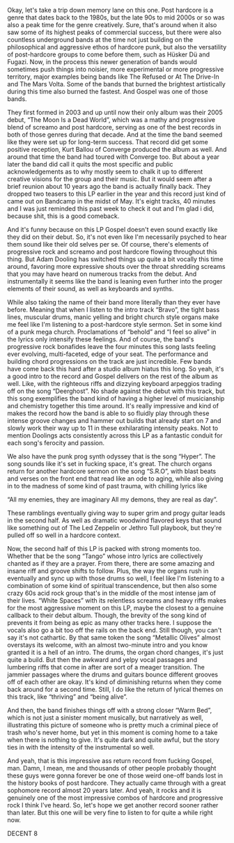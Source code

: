 Okay, let's take a trip down memory lane on this one. Post hardcore is a genre that dates back to the 1980s, but the late 90s to mid 2000s or so was also a peak time for the genre creatively. Sure, that's around when it also saw some of its highest peaks of commercial success, but there were also countless underground bands at the time not just building on the philosophical and aggressive ethos of hardcore punk, but also the versatility of post-hardcore groups to come before them, such as Hüsker Dü and Fugazi. Now, in the process this newer generation of bands would sometimes push things into noisier, more experimental or more progressive territory, major examples being bands like The Refused or At The Drive-In and The Mars Volta. Some of the bands that burned the brightest artistically during this time also burned the fastest. And Gospel was one of those bands.

They first formed in 2003 and up until now their only album was their 2005 debut, “The Moon Is a Dead World”, which was a mathy and progressive blend of screamo and post hardcore, serving as one of the best records in both of those genres during that decade. And at the time the band seemed like they were set up for long-term success. That record did get some positive reception, Kurt Ballou of Converge produced the album as well. And around that time the band had toured with Converge too. But about a year later the band did call it quits the most specific and public acknowledgements as to why mostly seem to chalk it up to different creative visions for the group and their music. But it would seem after a brief reunion about 10 years ago the band is actually finally back. They dropped two teasers to this LP earlier in the year and this record just kind of came out on Bandcamp in the midst of May. It's eight tracks, 40 minutes and I was just reminded this past week to check it out and I'm glad i did, because shit, this is a good comeback.

And it's funny because on this LP Gospel doesn't even sound exactly like they did on their debut. So, it's not even like I'm necessarily psyched to hear them sound like their old selves per se. Of course, there's elements of progressive rock and screamo and post hardcore flowing throughout this thing. But Adam Dooling has switched things up quite a bit vocally this time around, favoring more expressive shouts over the throat shredding screams that you may have heard on numerous tracks from the debut. And instrumentally it seems like the band is leaning even further into the proger elements of their sound, as well as keyboards and synths.

While also taking the name of their band more literally than they ever have before. Meaning that when I listen to the intro track “Bravo”, the tight bass lines, muscular drums, manic yelling and bright church style organs make me feel like I'm listening to a post-hardcore style sermon. Set in some kind of a punk mega church. Proclamations of “behold” and “I feel so alive” in the lyrics only intensify these feelings. And of course, the band's progressive rock bonafides leave the four minutes this song lasts feeling ever evolving, multi-faceted, edge of your seat. The performance and building chord progressions on the track are just incredible. Few bands have come back this hard after a studio album hiatus this long. So yeah, it's a good intro to the record and Gospel delivers on the rest of the album as well. Like, with the righteous riffs and dizzying keyboard arpeggios trading off on the song “Deerghost”. No shade against the debut with this track, but this song exemplifies the band kind of having a higher level of musicianship and chemistry together this time around. It's really impressive and kind of makes the record how the band is able to so fluidly play through these intense groove changes and hammer out builds that already start on 7 and slowly work their way up to 11 in these exhilarating intensity peaks. Not to mention Doolings acts consistently across this LP as a fantastic conduit for each song's ferocity and passion.

We also have the punk prog synth odyssey that is the song “Hyper”. The song sounds like it's set in fucking space, it's great. The church organs return for another hardcore sermon on the song “S.R.O”, with blast beats and verses on the front end that read like an ode to aging, while also giving in to the madness of some kind of past trauma, with chilling lyrics like

“All my enemies, they are imaginary
All my demons, they are real as day”.

These ramblings eventually giving way to super grim and progy guitar leads in the second half. As well as dramatic woodwind flavored keys that sound like something out of The Led Zeppelin or Jethro Tull playbook, but they're pulled off so well in a hardcore context.

Now, the second half of this LP is packed with strong moments too. Whether that be the song “Tango” whose intro lyrics are collectively chanted as if they are a prayer. From there, there are some amazing and insane riff and groove shifts to follow. Plus, the way the organs rush in eventually and sync up with those drums so well, I feel like I'm listening to a combination of some kind of spiritual transcendence, but then also some crazy 60s acid rock group that's in the middle of the most intense jam of their lives. “White Spaces” with its relentless screams and heavy riffs makes for the most aggressive moment on this LP, maybe the closest to a genuine callback to their debut album. Though, the brevity of the song kind of prevents it from being as epic as many other tracks here. I suppose the vocals also go a bit too off the rails on the back end. Still though, you can't say it's not cathartic. By that same token the song “Metallic Olives” almost overstays its welcome, with an almost two-minute intro and you know granted it is a hell of an intro. The drums, the organ chord changes, it's just quite a build. But then the awkward and yelpy vocal passages and lumbering riffs that come in after are sort of a meager transition. The jammier passages where the drums and guitars bounce different grooves off of each other are okay. It's kind of diminishing returns when they come back around for a second time. Still, I do like the return of lyrical themes on this track, like “thriving” and “being alive”.

And then, the band finishes things off with a strong closer “Warm Bed”, which is not just a sinister moment musically, but narratively as well, illustrating this picture of someone who is pretty much a criminal piece of trash who's never home, but yet in this moment is coming home to a take when there is nothing to give. It's quite dark and quite awful, but the story ties in with the intensity of the instrumental so well.

And yeah, that is this impressive ass return record from fucking Gospel, man. Damn, I mean, me and thousands of other people probably thought these guys were gonna forever be one of those weird one-off bands lost in the history books of post hardcore. They actually came through with a great sophomore record almost 20 years later. And yeah, it rocks and it is genuinely one of the most impressive combos of hardcore and progressive rock I think I've heard. So, let's hope we get another record sooner rather than later. But this one will be very fine to listen to for quite a while right now.

DECENT 8
